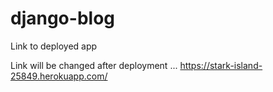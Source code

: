 # django-blog

Link to deployed app

Link will be changed after deployment ...
https://stark-island-25849.herokuapp.com/
